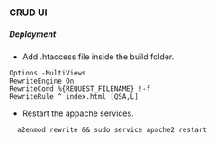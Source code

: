 ### CRUD UI

##### Deployment

- Add .htaccess file inside the build folder.

```
Options -MultiViews
RewriteEngine On
RewriteCond %{REQUEST_FILENAME} !-f
RewriteRule ^ index.html [QSA,L]

```

- Restart the appache services.

```
  a2enmod rewrite && sudo service apache2 restart
```
